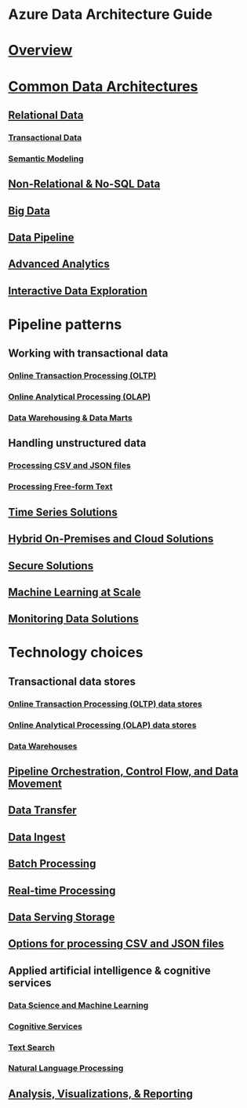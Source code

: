 # Azure Data Architecture Guide

# [Overview](./overview.md)

# [Common Data Architectures](./common-architectures/overview.md) 

## [Relational Data](./common-architectures/relational-data.md)
### [Transactional Data](./common-architectures/transactional-data.md) 
### [Semantic Modeling](./common-architectures/semantic-modeling.md)

## [Non-Relational & No-SQL Data](./common-architectures/non-relational-data.md)

## [Big Data](./common-architectures/big-data.md)

## [Data Pipeline](./common-architectures/data-pipeline.md)

## [Advanced Analytics](./common-architectures/advanced-analytics.md)

## [Interactive Data Exploration](./common-architectures/interactive-data-exploration.md)

# Pipeline patterns
## Working with transactional data
### [Online Transaction Processing (OLTP)](./pipeline-patterns/online-transaction-processing.md) 
### [Online Analytical Processing (OLAP)](./pipeline-patterns/online-analytical-processing.md)
### [Data Warehousing & Data Marts](./pipeline-patterns/data-warehousing.md)

## Handling unstructured data
### [Processing CSV and JSON files](./pipeline-patterns/processing-csv-and-json-files.md) 
### [Processing Free-form Text](./pipeline-patterns/processing-free-form-text.md)

## [Time Series Solutions](./pipeline-patterns/time-series.md)

## [Hybrid On-Premises and Cloud Solutions](./pipeline-patterns/hybrid-on-premises-and-cloud.md)

## [Secure Solutions](./pipeline-patterns/secure-solutions.md)

## [Machine Learning at Scale](./pipeline-patterns/machine-learning-at-scale.md)

## [Monitoring Data Solutions](./pipeline-patterns/monitoring-data-solutions.md)

# Technology choices
## Transactional data stores
### [Online Transaction Processing (OLTP) data stores](./technology-choices/oltp-data-stores.md) 
### [Online Analytical Processing (OLAP) data stores](./technology-choices/olap-data-stores.md)  
### [Data Warehouses](./technology-choices/data-warehouses.md)

## [Pipeline Orchestration, Control Flow, and Data Movement](./technology-choices/pipeline-orchestration-data-movement.md)

## [Data Transfer](./technology-choices/data-transfer.md)

## [Data Ingest](./technology-choices/data-ingest.md)

## [Batch Processing](./technology-choices/batch-processing.md)

## [Real-time Processing](./technology-choices/real-time-processing.md)

## [Data Serving Storage](./technology-choices/data-serving-storage.md)

## [Options for processing CSV and JSON files](./technology-choices/csv-json-options.md)

## Applied artificial intelligence & cognitive services
### [Data Science and Machine Learning](./technology-choices/data-science-and-machine-learning.md)
### [Cognitive Services](./technology-choices/cognitive-services.md)
### [Text Search](./technology-choices/search-options.md)
### [Natural Language Processing](./technology-choices/natural-language-processing.md)


## [Analysis, Visualizations, & Reporting](./technology-choices/analysis-visualizations-reporting.md)

